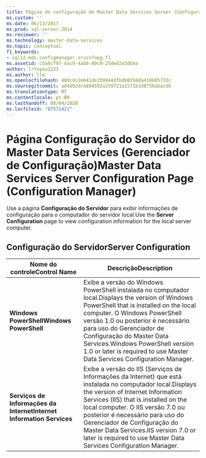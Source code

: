 ```yaml
---
title: Página de configuração do Master Data Services Server (Configuration Manager) | Microsoft Docs
ms.custom: ''
ms.date: 06/13/2017
ms.prod: sql-server-2014
ms.reviewer: ''
ms.technology: master-data-services
ms.topic: conceptual
f1_keywords:
- sql12.mds.configmanager.srvinfopg.f1
ms.assetid: c5a6c797-4ac9-4ab0-89c0-25ded2e3db4a
author: lrtoyou1223
ms.author: lle
ms.openlocfilehash: 40dcdc2e6413e2b9944dfbdb0194da410b05733c
ms.sourcegitcommit: ad4d92dce894592a259721a1571b1d8736abacdb
ms.translationtype: MT
ms.contentlocale: pt-BR
ms.lasthandoff: 08/04/2020
ms.locfileid: "87571421"
---
```

# <a name="master-data-services-server-configuration-page-configuration-manager"></a><span data-ttu-id="e664a-102">Página Configuração do Servidor do Master Data Services (Gerenciador de Configuração)</span><span class="sxs-lookup"><span data-stu-id="e664a-102">Master Data Services Server Configuration Page (Configuration Manager)</span></span>
  <span data-ttu-id="e664a-103">Use a página **Configuração do Servidor** para exibir informações de configuração para o computador do servidor local.</span><span class="sxs-lookup"><span data-stu-id="e664a-103">Use the **Server Configuration** page to view configuration information for the local server computer.</span></span>  
  
## <a name="server-configuration"></a><span data-ttu-id="e664a-104">Configuração do Servidor</span><span class="sxs-lookup"><span data-stu-id="e664a-104">Server Configuration</span></span>  
  
|<span data-ttu-id="e664a-105">Nome do controle</span><span class="sxs-lookup"><span data-stu-id="e664a-105">Control Name</span></span>|<span data-ttu-id="e664a-106">Descrição</span><span class="sxs-lookup"><span data-stu-id="e664a-106">Description</span></span>|  
|------------------|-----------------|  
|<span data-ttu-id="e664a-107">**Windows PowerShell**</span><span class="sxs-lookup"><span data-stu-id="e664a-107">**Windows PowerShell**</span></span>|<span data-ttu-id="e664a-108">Exibe a versão do Windows PowerShell instalada no computador local.</span><span class="sxs-lookup"><span data-stu-id="e664a-108">Displays the version of Windows PowerShell that is installed on the local computer.</span></span> <span data-ttu-id="e664a-109">O Windows PowerShell versão 1.0 ou posterior é necessário para uso do Gerenciador de Configuração do Master Data Services.</span><span class="sxs-lookup"><span data-stu-id="e664a-109">Windows PowerShell version 1.0 or later is required to use Master Data Services Configuration Manager.</span></span>|  
|<span data-ttu-id="e664a-110">**Serviços de Informações da Internet**</span><span class="sxs-lookup"><span data-stu-id="e664a-110">**Internet Information Services**</span></span>|<span data-ttu-id="e664a-111">Exibe a versão do IIS (Serviços de Informações da Internet) que está instalada no computador local.</span><span class="sxs-lookup"><span data-stu-id="e664a-111">Displays the version of Internet Information Services (IIS) that is installed on the local computer.</span></span> <span data-ttu-id="e664a-112">O IIS versão 7.0 ou posterior é necessário para uso do Gerenciador de Configuração do Master Data Services.</span><span class="sxs-lookup"><span data-stu-id="e664a-112">IIS version 7.0 or later is required to use Master Data Services Configuration Manager.</span></span>|  
  
  
